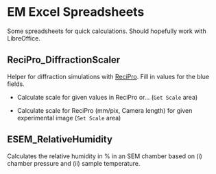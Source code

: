 # EM Excel Spreadsheets

Some spreadsheets for quick calculations. Should hopefully work with LibreOffice.

## ReciPro_DiffractionScaler

Helper for diffraction simulations with [ReciPro](https://github.com/seto77/ReciPro). Fill in values for the blue fields.

- Calculate scale for given values in ReciPro or... (`Get Scale` area)

- Calculate scale for ReciPro (mm/pix, Camera length) for given experimental image (`Set Scale` area)

## ESEM_RelativeHumidity

Calculates the relative humidity in % in an SEM chamber based on (i) chamber pressure and (ii) sample temperature.
